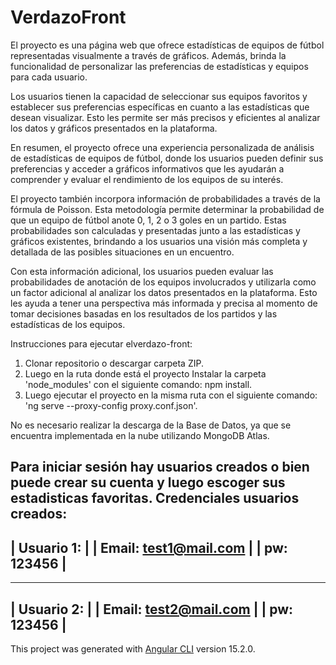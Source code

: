 # VerdazoFront
El proyecto es una página web que ofrece estadísticas de equipos de fútbol representadas visualmente a través de gráficos. Además, brinda la funcionalidad de personalizar las preferencias de estadísticas y equipos para cada usuario.

Los usuarios tienen la capacidad de seleccionar sus equipos favoritos y establecer sus preferencias específicas en cuanto a las estadísticas que desean visualizar. Esto les permite ser más precisos y eficientes al analizar los datos y gráficos presentados en la plataforma.

En resumen, el proyecto ofrece una experiencia personalizada de análisis de estadísticas de equipos de fútbol, donde los usuarios pueden definir sus preferencias y acceder a gráficos informativos que les ayudarán a comprender y evaluar el rendimiento de los equipos de su interés.

El proyecto también incorpora información de probabilidades a través de la fórmula de Poisson. Esta metodología permite determinar la probabilidad de que un equipo de fútbol anote 0, 1, 2 o 3 goles en un partido. Estas probabilidades son calculadas y presentadas junto a las estadísticas y gráficos existentes, brindando a los usuarios una visión más completa y detallada de las posibles situaciones en un encuentro.

Con esta información adicional, los usuarios pueden evaluar las probabilidades de anotación de los equipos involucrados y utilizarla como un factor adicional al analizar los datos presentados en la plataforma. Esto les ayuda a tener una perspectiva más informada y precisa al momento de tomar decisiones basadas en los resultados de los partidos y las estadísticas de los equipos.

Instrucciones para ejecutar elverdazo-front:
1. Clonar repositorio o descargar carpeta ZIP.
2. Luego en la ruta donde está el proyecto Instalar la carpeta 'node_modules' con el siguiente comando: npm install.
3. Luego ejecutar el proyecto en la misma ruta con el siguiente comando: 'ng serve --proxy-config proxy.conf.json'.

No es necesario realizar la descarga de la Base de Datos, ya que se encuentra implementada en la nube utilizando MongoDB Atlas.

Para iniciar sesión hay usuarios creados o bien puede crear su cuenta y luego escoger sus estadisticas favoritas.
Credenciales usuarios creados:
--------------------------        
| Usuario 1:             |
| Email: test1@mail.com  |
| pw: 123456             |
--------------------------
--------------------------
| Usuario 2:             |
| Email: test2@mail.com  |
| pw: 123456             |
--------------------------






This project was generated with [Angular CLI](https://github.com/angular/angular-cli) version 15.2.0.


